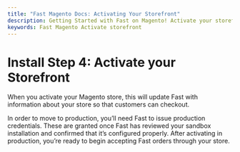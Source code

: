 ```yaml
---
title: "Fast Magento Docs: Activating Your Storefront"
description: Getting Started with Fast on Magento! Activate your storefront.
keywords: Fast Magento Activate storefront
---
```


# Install Step 4: Activate your Storefront

When you activate your Magento store, this will update Fast with information about your store so that customers can checkout.

In order to move to production, you’ll need Fast to issue production credentials. These are granted once Fast has reviewed your sandbox installation and confirmed that it’s configured properly. After activating in production, you’re ready to begin accepting Fast orders through your store.
